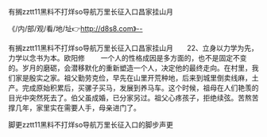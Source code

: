 有搁zztt11黑料不打烊so导航万里长征入口昌家挂山月

《/内/部/观/看/地/址👉http://d8s8.com》--

有搁zztt11黑料不打烊so导航万里长征入口昌家挂山月　　22、立身以力学为先，力学以念书为本。欧阳修
　　一个人的性格成因是多方面的，也不是固定不变的。岁月的磨砺，会潜移默化的重新塑造一个人，决定他的最终走向。在村里，我们家是殷实之家。祖父勤劳克俭，早先在山里开荒种地，后来到城里倒卖线麻，土产。完成原始积累后，买骡子买马，发展到养马车。这个时候，祖母在人们艳羡的目光中突然死去了。伯父虽成婚，已分家另过。祖父心疼孩子，拒绝续弦。苦熬苦撑几年，家里实在需要人手，母亲进门了。





脚更zztt11黑料不打烊so导航万里长征入口的脚步声更
